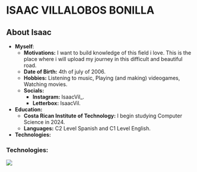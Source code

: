 # ISAAC VILLALOBOS BONILLA
## About Isaac
- **Myself**:
  - **Motivations:** I want to build knowledge of this field i love. This is the place where i will upload my journey in this difficult and beautiful road.
  - **Date of Birth:** 4th of july of 2006.
  - **Hobbies:** Listening to music, Playing (and making) videogames, Watching movies.
  - **Socials:**
    - **Instagram:** IsaacVil_.
    - **Letterbox:** IsaacVil.
- **Education:**
  - **Costa Rican Institute of Technology:** I begin studying Computer Science in 2024.
  - **Languages:** C2 Level Spanish and C1 Level English.
- **Technologies:**
<p align="center">
  <h3>Technologies:</h3>
  <a href="https://skillicons.dev">
    <img src="https://skillicons.dev/icons?i=python,java,cpp,verilog,assembly&perline=14" />
  </a>
</p>
